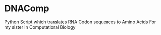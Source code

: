 # DNAComp
Python Script which translates RNA Codon sequences to Amino Acids
For my sister in Computational Biology
